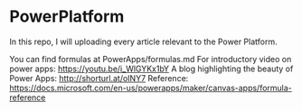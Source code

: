 # PowerPlatform
In this repo, I will uploading every article relevant to the Power Platform.

You can find formulas at PowerApps/formulas.md
For introductory video on power apps: https://youtu.be/i_WlGYKx1bY
A blog highlighting the beauty of Power Apps: http://shorturl.at/oINY7
Reference: https://docs.microsoft.com/en-us/powerapps/maker/canvas-apps/formula-reference
